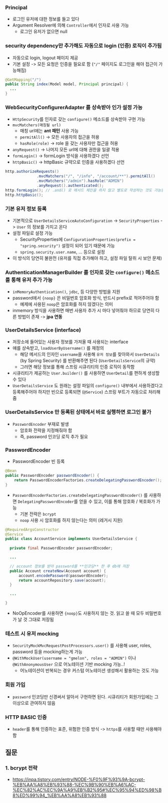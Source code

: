 ### Principal
* 로그인 유저에 대한 정보를 들고 있다
* Argument Resolver에 의해 `Controller`에서 인자로 사용 가능
  * 로그인 유저가 없으면 null

### security dependency만 추가해도 자동으로 login (인증) 로직이 추가됨
* 자동으로 login, logout 페이지 제공
* 기본 설정 -> 모든 요청은 인증을 필요로 함 (`"/"` 페이지도 로그인을 해야 접근이 가능해짐)
```java
@GetMapping("/")
public String index(Model model, Principal principal) {
  ...
}
```

### WebSecurityConfigurerAdapter 를 상속받아 **인가** 설정 가능
* `HttpSecurity`를 인자로 갖는 `configure()` 메소드를 상속받아 구현 가능
* `mvcMatchers(매칭될 url)`
  * 매칭 url에는 **ant 패턴** 사용 가능
  * `permitAll()` -> 모든 사용자의 접근을 허용
  * `hasRole(role)` -> role 을 갖는 사용자만 접근을 허용
* `anyRequest()` -> 나머지 모든 url에 대해 권한을 일괄 적용
* `formLogin()` -> formLogin 방식을 사용하겠다 선언
* `httpBasic()` -> httpBasic 규약으로 인증을 사용하겠다 선언
```java
http.authorizeRequests()
              .mvcMatchers("/", "/info", "/account/**").permitAll()
              .mvcMatchers("/admin").hasRole("ADMIN")
              .anyRequest().authenticated();
http.formLogin(); // .and() 로 메서드 체인을 하지 않고 별도로 작성하는 것도 가능함
http.httpBasic(); 
```

### 기본 유저 정보 등록
* 기본적으로 `UserDetailsServiceAutoConfiguration` -> `SecurityProperties` -> `User` 의 정보를 가지고 온다
* 설정 파일로 설정 가능
  * SecurityProperties에 `ConfigurationProperties(prefix = "spring.security")` 설정이 되어 있기 때문에 가능
  * `spring.security.user.name`, ... 등으로 설정
* 이 방식의 당연히 불완전 (유저를 직접 추가해야 하고, 설정 파일 탈취 시 보안 문제)

### AuthenticationManagerBuilder 를 인자로 갖는 `configure()` 메소드를 통해 유저 추가 가능
* `inMemoryAuthentication()`, `jdbc`, 등 다양한 방법을 지원
* password에서 `{noop}` 은 비밀번호 암호화 방식, 반드시 prefix로 적어주어야 함
  * 예제에 사용된 `noop`은 암호화를 하지 않겠다는 의미
* inmemory 방식을 사용하면 매번 사용자 추가 시 마다 넣어줘야 하므로 당연히 다른 방법이 존재 -> **jpa 연동**

### UserDetailsService (interface) 
* 저장소에 들어있는 사용자 정보를 가져올 때 사용되는 interface
* 얘를 상속받고, `loadUserByUsername()` 를 재정의
  * 해당 메서드의 인자인 `username`을 사용해 `유저 정보`를 찾아와서 `UserDetails` (by Spring Security) 를 반환해주면 된다 (`UserDetailsService`의 규약)
  * 그러면 해당 정보를 통해 스프링 시큐리티의 인증 로직이 동작함
* 시큐리티가 제공하는 `User.builder()` 를 사용하면 `UserDetail`를 편하게 생성할 수 있다
* `UserDetailsService` 도 원래는 설정 파일의 `configure()` 내부에서 사용하겠다고 등록해주어야 하지만 빈으로 등록되면 (`@Service`) 스프링 부트가 자동으로 처리해줌

### UserDetailsService 만 등록된 상태에서 바로 실행하면 로그인 불가
* `PasswordEncoder` 부재로 발생
  * 암호화 전략을 지정해줘야 함
  * 즉, password 인코딩 로직 추가 필요

### PasswordEncoder
* PasswordEncoder 빈 등록
```java
@Bean
public PasswordEncoder passwordEncoder() {
    return PasswordEncoderFactories.createDelegatingPasswordEncoder();
}
```
* `PasswordEncoderFactories.createDelegatingPasswordEncoder()` 를 사용하면 `DelegatingPasswordEncoder`를 얻을 수 있고, 이를 통해 암호화 / 복호화가 가능
  * 기본 전략은 `bcrypt`
  * `noop` 사용 시 암호화를 하지 않는다는 의미 (레거시 지원)
```java
@RequiredArgsConstructor
@Service
public class AccountService implements UserDetailsService {
  
  private final PasswordEncoder passwordEncoder;

  ...

  // account 정보를 받아 password를 **인코딩** 한 후 db에 저장
  public Account createNew(Account account) {
      account.encodePassword(passwordEncoder);
      return accountRepository.save(account);
  }

  ...

}
```
* NoOpEncoder를 사용하면 `{noop}`도 사용하지 않는 것. 읽고 쓸 때 모두 비밀번호가 날 것 그대로 저장됨

### 테스트 시 유저 mocking
* `SecurityMockMvcRequestPostProcessors.user()` 를 사용해 user, roles, password 등을 mocking하는게 가능
* `@WithMockUser(username = "gmelon", roles = "ADMIN")` 이나 `@WithAnonymousUser` 으로 어노테이션 기반 mocking 가능..!
  * 어노테이션이 반복되는 경우 커스텀 어노테이션 생성해서 활용하는 것도 가능
### 회원 가입
* `password` 인코딩만 신경써서 알아서 구현하면 된다. 시큐리티가 회원가입에는 그 이상으로 관여하지 않음
### HTTP BASIC 인증
* `header`를 통해 인증하는 표준, 위험한 인증 방식 -> `https`를 사용할 때만 사용해야함

## 질문
### 1. bcrypt 전략
* https://inpa.tistory.com/entry/NODE-%F0%9F%93%9A-bcrypt-%EB%AA%A8%EB%93%88-%EC%9B%90%EB%A6%AC-%EC%82%AC%EC%9A%A9%EB%B2%95#%EC%95%94%ED%98%B8%ED%99%94_%EB%AA%A8%EB%93%88